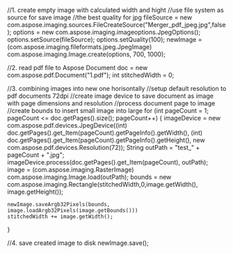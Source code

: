 
//1. create empty image with calculated width and hight
//use file system as source for save image
//the best quality for jpg
fileSource = new com.aspose.imaging.sources.FileCreateSource("Merger_pdf_jpeg.jpg",false);
options = new com.aspose.imaging.imageoptions.JpegOptions();
options.setSource(fileSource);
options.setQuality(100);
newImage = (com.aspose.imaging.fileformats.jpeg.JpegImage) com.aspose.imaging.Image.create(options, 700, 1000);

//2. read pdf file to Aspose Document
doc = new com.aspose.pdf.Document("1.pdf");
int stitchedWidth = 0;

//3. combining images into new one horisontally
//setup default resolution to pdf documents 72dpi
//create image device to save document as image with page dimensions and resolution
//process document page to image
//create bounds to insert small image into large
for (int pageCount = 1; pageCount <= doc.getPages().size(); pageCount++) {
    imageDevice = new com.aspose.pdf.devices.JpegDevice((int) doc.getPages().get_Item(pageCount).getPageInfo().getWidth(), (int) doc.getPages().get_Item(pageCount).getPageInfo().getHeight(), new com.aspose.pdf.devices.Resolution(72));
    String outPath = "test_" + pageCount + ".jpg";
    imageDevice.process(doc.getPages().get_Item(pageCount), outPath);
    image = (com.aspose.imaging.RasterImage) com.aspose.imaging.Image.load(outPath);
    bounds = new com.aspose.imaging.Rectangle(stitchedWidth,0,image.getWidth(), image.getHeight());
        
    newImage.saveArgb32Pixels(bounds, image.loadArgb32Pixels(image.getBounds()))
    stitchedWidth += image.getWidth();
}

//4. save created image to disk
newImage.save();
